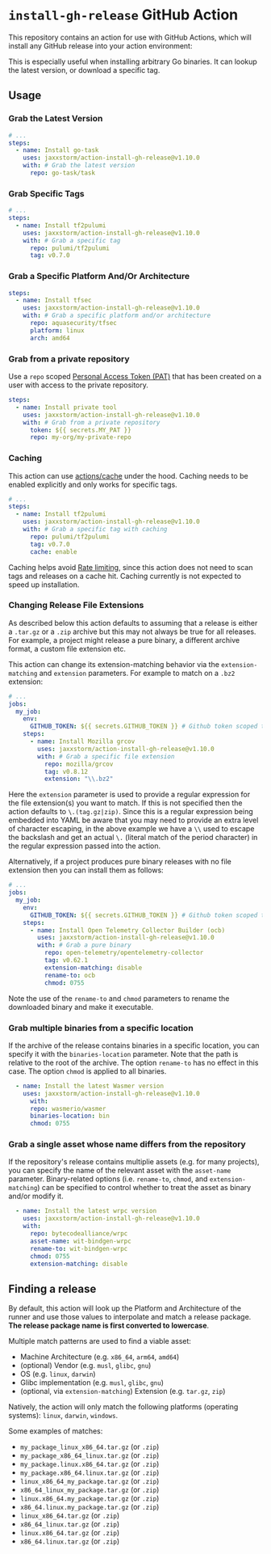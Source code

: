 # `install-gh-release` GitHub Action

This repository contains an action for use with GitHub Actions, which will install any GitHub release into your action environment:

This is especially useful when installing arbitrary Go binaries. It can lookup the latest version, or download a specific tag.

## Usage

### Grab the Latest Version

```yaml
# ...
steps:
  - name: Install go-task
    uses: jaxxstorm/action-install-gh-release@v1.10.0
    with: # Grab the latest version
      repo: go-task/task
```

### Grab Specific Tags

```yaml
# ...
steps:
  - name: Install tf2pulumi
    uses: jaxxstorm/action-install-gh-release@v1.10.0
    with: # Grab a specific tag
      repo: pulumi/tf2pulumi
      tag: v0.7.0
```

### Grab a Specific Platform And/Or Architecture

```yaml
steps:
  - name: Install tfsec
    uses: jaxxstorm/action-install-gh-release@v1.10.0
    with: # Grab a specific platform and/or architecture
      repo: aquasecurity/tfsec
      platform: linux
      arch: amd64
```

### Grab from a private repository

Use a `repo` scoped [Personal Access Token (PAT)](https://docs.github.com/en/github/authenticating-to-github/creating-a-personal-access-token) that has been created on a user with access to the private repository.

```yaml
steps:
  - name: Install private tool
    uses: jaxxstorm/action-install-gh-release@v1.10.0
    with: # Grab from a private repository
      token: ${{ secrets.MY_PAT }}
      repo: my-org/my-private-repo
```

### Caching

This action can use [actions/cache](https://github.com/actions/cache) under the hood. Caching needs to be enabled explicitly and only works for specific tags.

```yaml
# ...
steps:
  - name: Install tf2pulumi
    uses: jaxxstorm/action-install-gh-release@v1.10.0
    with: # Grab a specific tag with caching
      repo: pulumi/tf2pulumi
      tag: v0.7.0
      cache: enable
```

Caching helps avoid
[Rate limiting](https://docs.github.com/en/rest/overview/resources-in-the-rest-api#requests-from-github-actions), since this action does not need to scan tags and releases on a cache hit. Caching currently is not expected to speed up installation.

### Changing Release File Extensions

As described below this action defaults to assuming that a release is either a `.tar.gz` or a `.zip` archive but this
may not always be true for all releases.  For example, a project might release a pure binary, a different archive format, a custom file extension etc.

This action can change its extension-matching behavior via the `extension-matching` and `extension` parameters.  For
example to match on a `.bz2` extension:

```yaml
# ...
jobs:
  my_job:
    env:
      GITHUB_TOKEN: ${{ secrets.GITHUB_TOKEN }} # Github token scoped to job
    steps:
      - name: Install Mozilla grcov
        uses: jaxxstorm/action-install-gh-release@v1.10.0
        with: # Grab a specific file extension
          repo: mozilla/grcov
          tag: v0.8.12
          extension: "\\.bz2"
```

Here the `extension` parameter is used to provide a regular expression for the file extension(s) you want to match.  If
this is not specified then the action defaults to `\.(tag.gz|zip)`.  Since this is a regular expression being embedded into
YAML be aware that you may need to provide an extra level of character escaping, in the above example we have a `\\`
used to escape the backslash and get an actual `\.` (literal match of the period character) in the regular
expression passed into the action.

Alternatively, if a project produces pure binary releases with no file extension then you can install them as follows:

```yaml
# ...
jobs:
  my_job:
    env:
      GITHUB_TOKEN: ${{ secrets.GITHUB_TOKEN }} # Github token scoped to job
    steps:
      - name: Install Open Telemetry Collector Builder (ocb)
        uses: jaxxstorm/action-install-gh-release@v1.10.0
        with: # Grab a pure binary
          repo: open-telemetry/opentelemetry-collector
          tag: v0.62.1
          extension-matching: disable
          rename-to: ocb
          chmod: 0755
```

Note the use of the `rename-to` and `chmod` parameters to rename the downloaded binary and make it executable.

### Grab multiple binaries from a specific location

If the archive of the release contains binaries in a specific location, you can
specify it with the `binaries-location` parameter. Note that the path is
relative to the root of the archive. The option `rename-to` has no effect in
this case. The option `chmod` is applied to all binaries.

```yaml
  - name: Install the latest Wasmer version
    uses: jaxxstorm/action-install-gh-release@v1.10.0
      with:
      repo: wasmerio/wasmer
      binaries-location: bin
      chmod: 0755
```

### Grab a single asset whose name differs from the repository

If the repository's release contains multiplie assets (e.g. for many projects),
you can specify the name of the relevant asset with the `asset-name` parameter.
Binary-related options (i.e. `rename-to`, `chmod`, and `extension-matching`)
can be specified to control whether to treat the asset as binary and/or modify it.

```yaml
  - name: Install the latest wrpc version
    uses: jaxxstorm/action-install-gh-release@v1.10.0
    with:
      repo: bytecodealliance/wrpc
      asset-name: wit-bindgen-wrpc
      rename-to: wit-bindgen-wrpc
      chmod: 0755
      extension-matching: disable
```

## Finding a release

By default, this action will look up the Platform and Architecture of the runner and use those values to interpolate and match a release package. **The release package name is first converted to lowercase**.

Multiple match patterns are used to find a viable asset:

- Machine Architecture (e.g. `x86_64`, `arm64`, `amd64`)
- (optional) Vendor (e.g. `musl`, `glibc`, `gnu`)
- OS (e.g. `linux`, `darwin`)
- Glibc implementation (e.g. `musl`, `glibc`, `gnu`)
- (optional, via `extension-matching`) Extension (e.g. `tar.gz`, `zip`)

Natively, the action will only match the following platforms (operating systems): `linux`, `darwin`, `windows`.

Some examples of matches:

- `my_package_linux_x86_64.tar.gz` (or `.zip`)
- `my_package_x86_64_linux.tar.gz` (or `.zip`)
- `my_package.linux.x86_64.tar.gz` (or `.zip`)
- `my_package.x86_64.linux.tar.gz` (or `.zip`)
- `linux_x86_64_my_package.tar.gz` (or `.zip`)
- `x86_64_linux_my_package.tar.gz` (or `.zip`)
- `linux.x86_64.my_package.tar.gz` (or `.zip`)
- `x86_64.linux.my_package.tar.gz` (or `.zip`)
- `linux_x86_64.tar.gz` (or `.zip`)
- `x86_64_linux.tar.gz` (or `.zip`)
- `linux.x86_64.tar.gz` (or `.zip`)
- `x86_64.linux.tar.gz` (or `.zip`)
